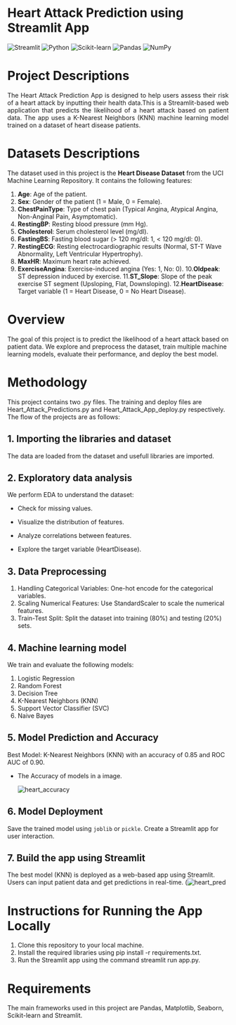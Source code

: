 <h1> Heart Attack Prediction using Streamlit App </h1>

![Streamlit](https://img.shields.io/badge/Deployed%20with-Streamlit-FF4B4B?logo=streamlit&logoColor=white)
![Python](https://img.shields.io/badge/Python-3.8%2B-blue?logo=python&logoColor=white)
![Scikit-learn](https://img.shields.io/badge/Scikit--Learn-1.0%2B-orange?logo=scikit-learn&logoColor=white)
![Pandas](https://img.shields.io/badge/Pandas-1.3%2B-blue?logo=pandas&logoColor=white)
![NumPy](https://img.shields.io/badge/NumPy-1.21%2B-blue?logo=numpy&logoColor=white)

# Project Descriptions
<p align="justify"> The Heart Attack Prediction App is designed to help users assess their risk of a heart attack by inputting their health data.This is a Streamlit-based web application that predicts the likelihood of a heart attack based on patient data. The app uses a K-Nearest Neighbors (KNN) machine learning model trained on a dataset of heart disease patients.</p>


# Datasets Descriptions

The dataset used in this project is the **Heart Disease Dataset** from the UCI Machine Learning Repository. It contains the following features:

1. **Age**: Age of the patient.
2. **Sex**: Gender of the patient (1 = Male, 0 = Female).
3. **ChestPainType**: Type of chest pain (Typical Angina, Atypical Angina, Non-Anginal Pain, Asymptomatic).
4. **RestingBP**: Resting blood pressure (mm Hg).
5. **Cholesterol**: Serum cholesterol level (mg/dl).
6. **FastingBS**: Fasting blood sugar (> 120 mg/dl: 1, < 120 mg/dl: 0).
7. **RestingECG**: Resting electrocardiographic results (Normal, ST-T Wave Abnormality, Left Ventricular Hypertrophy).
8. **MaxHR**: Maximum heart rate achieved.
9. **ExerciseAngina**: Exercise-induced angina (Yes: 1, No: 0).
10.**Oldpeak**: ST depression induced by exercise.
11.**ST_Slope**: Slope of the peak exercise ST segment (Upsloping, Flat, Downsloping).
12.**HeartDisease**: Target variable (1 = Heart Disease, 0 = No Heart Disease).

# Overview

The goal of this project is to predict the likelihood of a heart attack based on patient data. We explore and preprocess the dataset, train multiple machine learning models, evaluate their performance, and deploy the best model.


# Methodology
This project contains two .py files. The training and deploy files are Heart_Attack_Predictions.py and Heart_Attack_App_deploy.py respectively. The flow of the projects are as follows:

   ## 1. Importing the libraries and dataset

   The data are loaded from the dataset and usefull libraries are imported.

   ## 2. Exploratory data analysis

   We perform EDA to understand the dataset:

   - Check for missing values.

   - Visualize the distribution of features.

   - Analyze correlations between features.

   - Explore the target variable (HeartDisease).

   ## 3. Data Preprocessing
   
   1. Handling Categorical Variables:
      One-hot encode for the categorical variables.
   2. Scaling Numerical Features:
      Use StandardScaler to scale the numerical features.
   3. Train-Test Split:
      Split the dataset into training (80%) and testing (20%) sets.


   ## 4. Machine learning model 

   We train and evaluate the following models:

   1. Logistic Regression
   2. Random Forest
   3. Decision Tree
   4. K-Nearest Neighbors (KNN)
   5. Support Vector Classifier (SVC)
   6. Naive Bayes

   ## 5. Model Prediction and Accuracy

   Best Model: K-Nearest Neighbors (KNN) with an accuracy of 0.85 and ROC AUC of 0.90.
   
   - The Accuracy of models in a image.

     ![heart_accuracy](https://github.com/user-attachments/assets/3850c40e-9ddb-4f44-81d4-de04d075188d)


   ## 6. Model Deployment

  Save the trained model using `joblib` or `pickle`. Create a Streamlit app for user interaction.

   ## 7. Build the app using Streamlit

   The best model (KNN) is deployed as a web-based app using Streamlit. Users can input patient data and get predictions in real-time.
   (![heart_pred](https://github.com/user-attachments/assets/42fa2499-9de7-4956-a20f-f35c7983c326)
   
# Instructions for Running the App Locally

1. Clone this repository to your local machine.
2. Install the required libraries using pip install -r requirements.txt.
3. Run the Streamlit app using the command streamlit run app.py.
  
# Requirements

The main frameworks used in this project are Pandas, Matplotlib, Seaborn, Scikit-learn and Streamlit.
